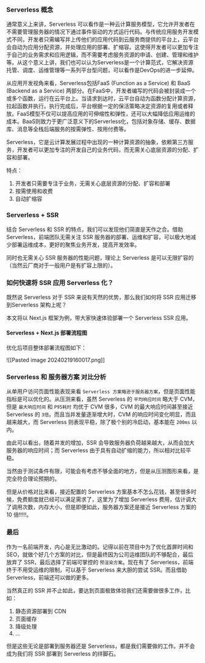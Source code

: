 ### Serverless 概念
通常意义上来讲，Serverless 可以看作是一种云计算服务模型，它允许开发者在不需要管理服务器的情况下通过事件驱动的方式运行代码。与传统应用服务开发模式不同，开发者只需编写并上传他们的应用代码到云服务商提供的平台上，云平台会自动为应用分配资源，并处理应用的部署、扩缩容。这使得开发者可以更加专注于自己的业务需求和应用逻辑，而不需要考虑服务资源的申请、创建、管理和维护等。从这个意义上讲，我们也可以认为Serverless是一个计算范式，它解决资源托管、调度、运维管理等一系列平台型问题，可以看作是DevOps的进一步延伸。

从应用开发视角来看，Serverless包括FaaS (Function as a Service) 和 BaaS (Backend as a Service) 两部分。在FaaS中，开发者编写的代码会被封装成一个或多个函数，运行在云平台上。当请求到达时，云平台自动为函数分配计算资源，拉起函数并执行。执行完成后，平台根据一定的保活策略决定资源的复用或者释放。FaaS模型不仅可以提高应用的可伸缩性和弹性，还可以大幅降低应用运维的成本。BaaS则致力于更广泛意义下的Serverless化，包括对象存储、缓存、数据库、消息等全栈后端服务的按需弹性、按用付费等。

Serverless，它是云计算发展过程中出现的一种计算资源的抽象，依赖第三方服务，开发者可以更加专注的开发自己的业务代码，而无需关心底层资源的分配、扩容和部署。

特点：

1. 开发者只需要专注于业务，无需关心底层资源的分配、扩容和部署
2. 按需使用和收费
3. 自动扩缩容

### Serverless + SSR

结合 Serverless 和 SSR 的特点，我们可以发现他们简直是天作之合。借助 Serverless，前端团队无需关注 SSR 服务器的部署、运维和扩容，可以极大地减少部署运维成本，更好的聚焦业务开发，提高开发效率。

同时也无需关心 SSR 服务器的性能问题，理论上 Serverless 是可以无限扩容的（当然云厂商对于一般用户是有扩容上限的）。

### 如何快速将 SSR 应用 Serverless 化？

既然说 Serverless 对于 SSR 来说有天然的优势，那么我们如何将 SSR 应用迁移到Serverless 架构上呢？

本文将以 Next.js 框架为例，带大家快速体验部署一个 Serverless SSR 应用。

#### Serverless + Next.js 部署流程图

优化后项目整体部署流程图如下：

![[Pasted image 20240219160017.png]]

### Serverless 和 服务器方案 对比分析

从单用户访问页面性能表现来看 `Serverless 方案略逊于服务器方案`，但是页面性能指标是可以优化的。从压测来看，虽然 Serverless 的 `平均响应时间` 略大于 CVM，但是 `最大响应时间` 和 `P95耗时` 均优于 CVM 很多，CVM 的最大响应时间甚至接近 Serverless 的 `3倍`。而且当并发量逐渐增大时，CVM 的响应时间变化明显，而且越来越大，而 Serverless 则表现平稳，除了极个别的冷启动，基本能在 `200ms` 以内。

由此可以看出，随着并发的增加，SSR 会导致服务器负荷越来越大，从而会加大服务器的响应时间；而 Serverless 由于具有自动扩缩的能力，所以相对比较平稳。

当然由于测试条件有限，可能会有考虑不够全面的地方，但是从压测图形来看，是完全符合理论预期的。

但是从价格对比来看，接近配置的 Serverless 方案基本不怎么花钱，甚至很多时候，免费额度就已经可以满足需求了，这里为了增加 Serverless 费用，估计调大了调用次数，内存大小，但是即便如此，服务器方案还是接近 Serverless 方案的 10 倍!!!!!。

### 最后

作为一名前端开发，内心是无比激动的。记得以前在项目中为了优化首屏时间和 SEO，就做个好几个方案的对比，但是最终因为公司运维团队的不够配合，最后放弃了 SSR，最后选择了前端可掌控的 `预渲染方案`。现在有了 Serverless，前端终于不用受运维的限制，可以基于 Serverless 来大胆的尝试 SSR。而且借助 Serverless，前端还可以做的更多。

当然真正的 SSR 并不止如此，要达到页面极致体验我们还需要做很多工作，比如：

1. 静态资源部署到 CDN
2. 页面缓存
3. 降级处理
4. ...

但是这些无论是部署到服务器还是 Serverless，都是我们需要做的工作。并不会成为我们将 SSR 部署到 Serverless 的绊脚石。